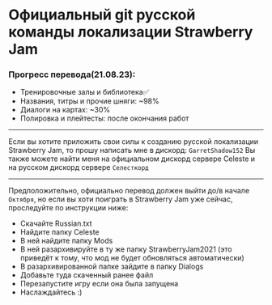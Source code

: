 # Официальный git русской команды локализации Strawberry Jam
### Прогресс перевода\(21.08.23\):
* Тренировочные залы и библиотека✅
* Названия, титры и прочие шняги: ~98%
* Диалоги на картах: ~30%
* Полировка и плейтесты: после окончания работ 
***
Если вы хотите приложить свои силы к созданию русской локализации Strawberry Jam, то прошу написать мне в дискорд: `GarretShadow152`
Вы также можете найти меня на официальном дискорд сервере Celeste и на русском дискорд сервере `Селесткорд`
***
Предположительно, официально перевод должен выйти до/в начале `Октября`, но если вы хоти поиграть в Strawberry Jam уже сейчас, проследуйте по инструкции ниже:
* Скачайте Russian.txt
* Найдите папку Celeste
* В ней найдите папку Mods
* В ней разархивируйте в ту же папку StrawberryJam2021 \(это приведёт к тому, что мод не будет обновляться автоматически\)
* В разархивированной папке зайдите в папку Dialogs
* Добавьте туда скаченный ранее файл
* Перезапустите игру если она была запущена
* Наслаждайтесь :\)
